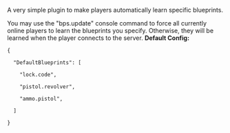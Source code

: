 A very simple plugin to make players automatically learn specific blueprints.

You may use the "bps.update" console command to force all currently online players to learn the blueprints you specify. Otherwise, they will be learned when the player connects to the server.
**Default Config:**

````
{

  "DefaultBlueprints": [

    "lock.code",

    "pistol.revolver",

    "ammo.pistol",

  ]

}
````